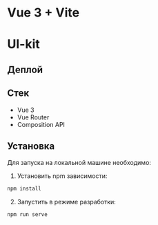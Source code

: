 # Vue 3 + Vite

# UI-kit

## Деплой


## Стек

- Vue 3
- Vue Router
- Composition API

## Установка

Для запуска на локальной машине необходимо:</br>

1. Установить npm зависимости:</br>

```sh
npm install
```

2. Запустить в режиме разработки:</br>

```sh
npm run serve
```

